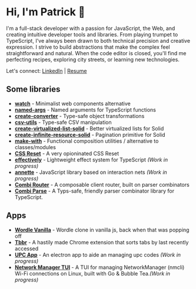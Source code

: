 # Hi, I'm Patrick 👋
I'm a full-stack developer with a passion for JavaScript, the Web, and creating intuitive developer tools and libraries.
From playing trumpet to TypeScript, I've always been drawn to both technical precision and creative expression. I strive to build abstractions that make the complex feel straightforward and natural.
When the code editor is closed, you'll find me perfecting recipes, exploring city streets, or learning new technologies.

Let's connect: [LinkedIn](https://www.linkedin.com/in/patrick-wm-glenn/) | [Resume](https://hackmd.io/@patrickg/SkBq-_lV1l)

## Some libraries

- [**watch**](https://github.com/doeixd/watch) - Minimalist web components alternative
- [**named-args**](https://github.com/doeixd/named-arguments) - Named arguments for TypeScript functions
- [**create-converter**](https://github.com/doeixd/create-converter) - Type-safe object transformations
- [**csv-utils**](https://github.com/doeixd/csv-utils) - Type-safe CSV manipulation
- [**create-virtualized-list-solid**](https://github.com/doeixd/create-virtualized-list-solid) - Better virtualized lists for Solid
- [**create-infinite-resource-solid**](https://github.com/doeixd/create-infinite-resource-solid) - Pagination primitive for Solid
- [**make-with**](https://github.com/doeixd/make-with) - Functional composition utilities / alternative to classes/modules
- [**CSS Reset**](https://github.com/doeixd/CSS-Reset) - A very opioninated CSS Reset
- [**effectively**](https://github.com/doeixd/effectively) - Lightweight effect system for TypeScript *(Work in progress)*
- [**annette**](https://github.com/doeixd/annette) - JavaScript library based on interaction nets *(Work in progress)*
- [**Combi Router**](https://github.com/doeixd/combi-router) - A composable client router, built on parser combinators
- [**Combi Parse**](https://github.com/doeixd/combi-parse) - A Typs-safe, friendly parser combinator library for TypeScript.


## Apps
- [**Wordle Vanilla**](https://github.com/doeixd/Wordle-Vanilla) - Wordle clone in vanilla js, back when that was popping off 
- [**Tbbr**](https://github.com/doeixd/Tbbr) - A hastily made Chrome extension that sorts tabs by last recently accessed
- [**UPC App**](https://github.com/doeixd/upc-app) - An electron app to aide an managing upc codes *(Work in progress)*
- [**Network Manager TUI**](https://github.com/doeixd/nmtui-go) -  A TUI for managing NetworkManager (nmcli) Wi-Fi connections on Linux, built with Go & Bubble Tea.*(Work in progress)*
